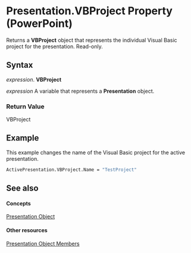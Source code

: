 
# Presentation.VBProject Property (PowerPoint)

Returns a  **VBProject** object that represents the individual Visual Basic project for the presentation. Read-only.


## Syntax

 _expression_. **VBProject**

 _expression_ A variable that represents a **Presentation** object.


### Return Value

VBProject


## Example

This example changes the name of the Visual Basic project for the active presentation.


```vb
ActivePresentation.VBProject.Name = "TestProject"
```


## See also


#### Concepts


[Presentation Object](ec75cf52-69f8-d35b-0a26-4a8da8a9683f.md)
#### Other resources


[Presentation Object Members](b3538c7e-5fd9-d34d-ab5c-0105dbd516d0.md)
